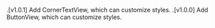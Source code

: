 .[v1.0.1]  Add CornerTextView, which can customize styles.
.[v1.0.0]  Add ButtonView, which can customize styles.
